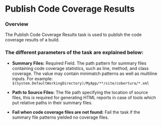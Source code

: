 # Publish Code Coverage Results

### Overview
The Publish Code Coverage Results task is used to publish the code coverage results of a build. 

### The different parameters of the task are explained below:

- **Summary Files:**		Required Field. The path pattern for summary files containing code coverage statistics, such as line, method, and class coverage. The value may contain minimatch patterns as well as multiline inputs. For example: `$(System.DefaultWorkingDirectory)/MyApp/**/site/cobertura/*.xml`

- **Path to Source Files:**		The file path specifying the location of source files, this is required for generating HTML reports in case of tools which put relative paths in their summary files.

- **Fail when code coverage files are not found:**		Fail the task if the summary file patterns yielded no coverage files.